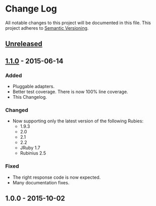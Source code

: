 # Change Log
All notable changes to this project will be documented in this file.
This project adheres to [Semantic Versioning](http://semver.org).

## [Unreleased][unreleased]

## [1.1.0] - 2015-06-14
### Added
- Pluggable adapters.
- Better test coverage. There is now 100% line coverage.
- This Changelog.

### Changed
- Now supporting only the latest version of the following Rubies:
  * 1.9.3
  * 2.0
  * 2.1
  * 2.2
  * JRuby 1.7
  * Rubinius 2.5

### Fixed
- The right response code is now expected.
- Many documentation fixes.

## 1.0.0 - 2015-10-02

[unreleased]: https://github.com/nwjsmith/thumbtack/compare/v1.1.0...HEAD
[1.1.0]: https://github.com/nwjsmith/thumbtack/compare/v1.0.0...v1.1.0
